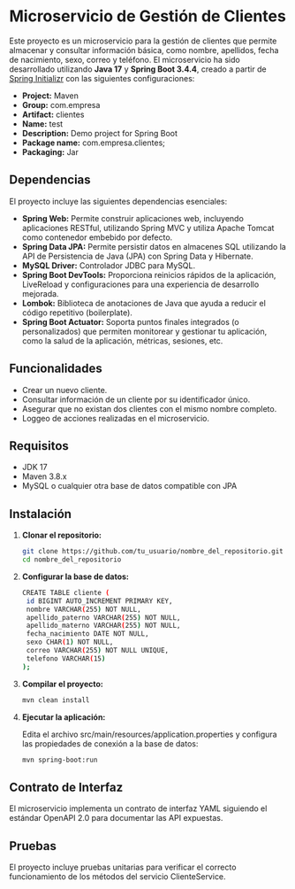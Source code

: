# Microservicio de Gestión de Clientes

Este proyecto es un microservicio para la gestión de clientes que permite almacenar y consultar información básica, como nombre, apellidos, fecha de nacimiento, sexo, correo y teléfono. El microservicio ha sido desarrollado utilizando **Java 17** y **Spring Boot 3.4.4**, creado a partir de [Spring Initializr](https://start.spring.io/) con las siguientes configuraciones:

- **Project:** Maven
- **Group:** com.empresa
- **Artifact:** clientes
- **Name:** test
- **Description:** Demo project for Spring Boot
- **Package name:** com.empresa.clientes;
- **Packaging:** Jar

## Dependencias

El proyecto incluye las siguientes dependencias esenciales:

- **Spring Web:** Permite construir aplicaciones web, incluyendo aplicaciones RESTful, utilizando Spring MVC y utiliza Apache Tomcat como contenedor embebido por defecto.
- **Spring Data JPA:** Permite persistir datos en almacenes SQL utilizando la API de Persistencia de Java (JPA) con Spring Data y Hibernate.
- **MySQL Driver:** Controlador JDBC para MySQL.
- **Spring Boot DevTools:** Proporciona reinicios rápidos de la aplicación, LiveReload y configuraciones para una experiencia de desarrollo mejorada.
- **Lombok:** Biblioteca de anotaciones de Java que ayuda a reducir el código repetitivo (boilerplate).
- **Spring Boot Actuator:** Soporta puntos finales integrados (o personalizados) que permiten monitorear y gestionar tu aplicación, como la salud de la aplicación, métricas, sesiones, etc.

## Funcionalidades

- Crear un nuevo cliente.
- Consultar información de un cliente por su identificador único.
- Asegurar que no existan dos clientes con el mismo nombre completo.
- Loggeo de acciones realizadas en el microservicio.

## Requisitos

- JDK 17
- Maven 3.8.x
- MySQL o cualquier otra base de datos compatible con JPA

## Instalación

1. **Clonar el repositorio:**

   ```bash
   git clone https://github.com/tu_usuario/nombre_del_repositorio.git
   cd nombre_del_repositorio
   
2. **Configurar la base de datos:**

   ```bash
   CREATE TABLE cliente (
    id BIGINT AUTO_INCREMENT PRIMARY KEY,
    nombre VARCHAR(255) NOT NULL,
    apellido_paterno VARCHAR(255) NOT NULL,
    apellido_materno VARCHAR(255) NOT NULL,
    fecha_nacimiento DATE NOT NULL,
    sexo CHAR(1) NOT NULL,
    correo VARCHAR(255) NOT NULL UNIQUE,
    telefono VARCHAR(15)
   );

4. **Compilar el proyecto:**
      
   ```bash
   mvn clean install

5. **Ejecutar la aplicación:**
   
   Edita el archivo src/main/resources/application.properties y configura las propiedades de conexión a la base de datos:
   
   ```bash
   mvn spring-boot:run


## Contrato de Interfaz

El microservicio implementa un contrato de interfaz YAML siguiendo el estándar OpenAPI 2.0 para documentar las API expuestas.

## Pruebas

El proyecto incluye pruebas unitarias para verificar el correcto funcionamiento de los métodos del servicio ClienteService.
